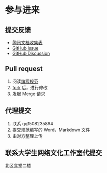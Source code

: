 # 参与进来

## 提交反馈

- [腾讯文档收集表](https://docs.qq.com/form/page/DTmd5anpGbmJHUGd6)
- [GitHub Issue](https://github.com/Survive-HFUT/survive-hfut.github.io/issues/new)
- [GitHub Discussion](https://github.com/orgs/Survive-HFUT/discussions/new?category=%E5%8F%8D%E9%A6%88)

## Pull request

1. 阅读[编写规范](rules)
2. [fork](https://github.com/Survive-HFUT/survive-hfut.github.io/fork) 后，进行修改
3. 发起 Merge 请求

## 代理提交

1. 联系 qq1508235894
2. 提交规范编写的 Word，Markdown 文件
3. 由对方整理上传

## 联系大学生网络文化工作室代提交

北区食堂二楼
